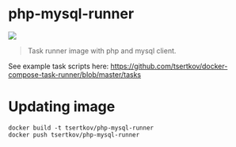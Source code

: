 # php-mysql-runner

[![](https://images.microbadger.com/badges/image/tsertkov/php-mysql-runner.svg)](https://microbadger.com/images/tsertkov/php-mysql-runner "Get your own image badge on microbadger.com")

> Task runner image with php and mysql client.

See example task scripts here: https://github.com/tsertkov/docker-compose-task-runner/blob/master/tasks

# Updating image

```
docker build -t tsertkov/php-mysql-runner
docker push tsertkov/php-mysql-runner
```
